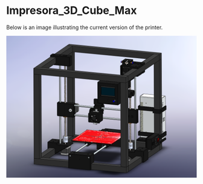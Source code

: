 # Impresora_3D_Cube_Max

Below is an image illustrating the current version of the printer.

![image](https://github.com/Mesdra/Impressora_3D_Cube_Max/blob/main/Img/Impressora_V1.png)
